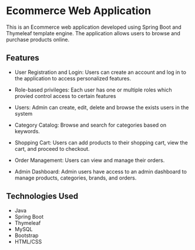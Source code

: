 # **Ecommerce Web Application**

This is an Ecommerce web application developed using Spring Boot and Thymeleaf template engine. The application allows users to browse and purchase products online.

## Features

- User Registration and Login: Users can create an account and log in to the application to access personalized features.

- Role-based privileges: Each user has one or multiple roles which provied control access to certain features  

- Users: Admin can create, edit, delete and browse the exists users in the system

- Category Catalog: Browse and search for categories based on keywords.

- Shopping Cart: Users can add products to their shopping cart, view the cart, and proceed to checkout.

- Order Management: Users can view and manage their orders.

- Admin Dashboard: Admin users have access to an admin dashboard to manage products, categories, brands, and orders.

## Technologies Used

- Java
- Spring Boot
- Thymeleaf
- MySQL
- Bootstrap
- HTML/CSS

